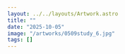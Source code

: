 ```yaml
---
layout: ../../layouts/Artwork.astro
title: ""
date: "2025-10-05"
image: "/artworks/0509study_6.jpg"
tags: []
---
```


